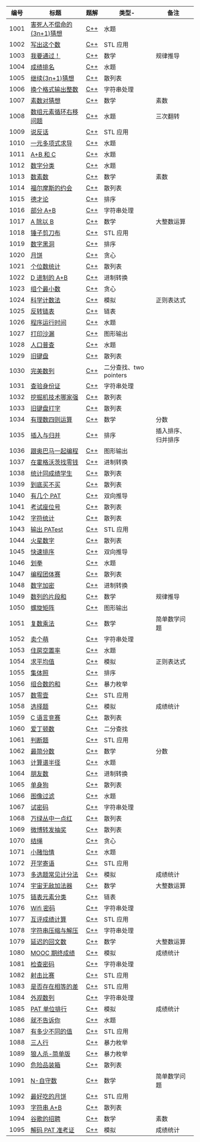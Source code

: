 | 编号 | 标题                                                                                                       | 题解                                                               | 类型-                  | 备注               |
| ---- | ---------------------------------------------------------------------------------------------------------- | ------------------------------------------------------------------ | ---------------------- | ------------------ |
| 1001 | [害死人不偿命的(3n+1)猜想 ](https://pintia.cn/problem-sets/994805260223102976/problems/994805325918486528) | [C++](../PAT/Basic%20Level/1001.%20害死人不偿命的(3n+1)猜想.cpp) | 水题                   |
| 1002 | [写出这个数 ](https://pintia.cn/problem-sets/994805260223102976/problems/994805324509200384)               | [C++](../PAT/Basic%20Level/1002.%20写出这个数.cpp)                 | STL 应用               |
| 1003 | [我要通过！](https://pintia.cn/problem-sets/994805260223102976/problems/994805323154440192)                | [C++](../PAT/Basic%20Level/1003.%20我要通过！.cpp)                 | 数学                   | 规律推导           |
| 1004 | [成绩排名 ](https://pintia.cn/problem-sets/994805260223102976/problems/994805321640296448)                 | [C++](../PAT/Basic%20Level/1004.%20成绩排名.cpp)                   | 水题                   |
| 1005 | [继续(3n+1)猜想 ](https://pintia.cn/problem-sets/994805260223102976/problems/994805320306507776)           | [C++](<../PAT/Basic%20Level/1005.%20继续(3n+1)猜想.cpp>)           | 散列表                 |
| 1006 | [换个格式输出整数 ](https://pintia.cn/problem-sets/994805260223102976/problems/994805318855278592)         | [C++](../PAT/Basic%20Level/1006.%20换个格式输出整数.cpp)           | 字符串处理             |
| 1007 | [素数对猜想 ](https://pintia.cn/problem-sets/994805260223102976/problems/994805317546655744)               | [C++](../PAT/Basic%20Level/1007.%20素数对猜想.cpp)                 | 数学                   | 素数               |
| 1008 | [数组元素循环右移问题 ](https://pintia.cn/problem-sets/994805260223102976/problems/994805316250615808)     | [C++](../PAT/Basic%20Level/1008.%20数组元素循环右移问题.md)        | 水题                   | 三次翻转           |
| 1009 | [说反话 ](https://pintia.cn/problem-sets/994805260223102976/problems/994805314941992960)                   | [C++](../PAT/Basic%20Level/1009.%20说反话.cpp)                     | STL 应用               |
| 1010 | [一元多项式求导 ](https://pintia.cn/problem-sets/994805260223102976/problems/994805313708867584)           | [C++](../PAT/Basic%20Level/1010.%20一元多项式求导.cpp)             | 水题                   |
| 1011 | [A+B 和 C ](https://pintia.cn/problem-sets/994805260223102976/problems/994805312417021952)                 | [C++](../PAT/Basic%20Level/1011.%20A+B和C.cpp)                     | 水题                   |
| 1012 | [数字分类 ](https://pintia.cn/problem-sets/994805260223102976/problems/994805311146147840)                 | [C++](../PAT/Basic%20Level/1012.%20数字分类.cpp)                   | 水题                   |
| 1013 | [数素数 ](https://pintia.cn/problem-sets/994805260223102976/problems/994805309963354112)                   | [C++](../PAT/Basic%20Level/1013.%20数素数.md)                      | 数学                   | 素数               |
| 1014 | [福尔摩斯的约会 ](https://pintia.cn/problem-sets/994805260223102976/problems/994805308755394560)           | [C++](../PAT/Basic%20Level/1014.%20福尔摩斯的约会.cpp)             | 散列表                 |
| 1015 | [德才论 ](https://pintia.cn/problem-sets/994805260223102976/problems/994805307551629312)                   | [C++](../PAT/Basic%20Level/1015.%20德才论.cpp)                     | 排序                   |
| 1016 | [部分 A+B ](https://pintia.cn/problem-sets/994805260223102976/problems/994805306310115328)                 | [C++](../PAT/Basic%20Level/1016.%20部分A+B.md)                     | 字符串处理             |
| 1017 | [A 除以 B ](https://pintia.cn/problem-sets/994805260223102976/problems/994805305181847552)                 | [C++](../PAT/Basic%20Level/1017.%20A除以B.cpp)                     | 数学                   | 大整数运算         |
| 1018 | [锤子剪刀布 ](https://pintia.cn/problem-sets/994805260223102976/problems/994805304020025344)               | [C++](../PAT/Basic%20Level/1018.%20锤子剪刀布.md)                  | STL 应用               |
| 1019 | [数字黑洞 ](https://pintia.cn/problem-sets/994805260223102976/problems/994805302786899968)                 | [C++](../PAT/Basic%20Level/1019.%20数字黑洞.cpp)                   | 排序                   |
| 1020 | [月饼 ](https://pintia.cn/problem-sets/994805260223102976/problems/994805301562163200)                     | [C++](../PAT/Basic%20Level/1020.%20月饼.cpp)                       | 贪心                   |
| 1021 | [个位数统计 ](https://pintia.cn/problem-sets/994805260223102976/problems/994805300404535296)               | [C++](../PAT/Basic%20Level/1021.%20个位数统计.cpp)                 | 散列表                 |
| 1022 | [D 进制的 A+B ](https://pintia.cn/problem-sets/994805260223102976/problems/994805299301433344)             | [C++](../PAT/Basic%20Level/1022.%20D进制的A+B.cpp)                 | 进制转换               |
| 1023 | [组个最小数 ](https://pintia.cn/problem-sets/994805260223102976/problems/994805298269634560)               | [C++](../PAT/Basic%20Level/1023.%20组个最小数.cpp)                 | 贪心                   |
| 1024 | [科学计数法 ](https://pintia.cn/problem-sets/994805260223102976/problems/994805297229447168)               | [C++](../PAT/Basic%20Level/1024.%20科学计数法.cpp)                 | 模拟                   | 正则表达式         |
| 1025 | [反转链表 ](https://pintia.cn/problem-sets/994805260223102976/problems/994805296180871168)                 | [C++](../PAT/Basic%20Level/1025.%20反转链表.cpp)                   | 链表                   |
| 1026 | [程序运行时间](https://pintia.cn/problem-sets/994805260223102976/problems/994805295203598336)              | [C++](../PAT/Basic%20Level/1026.%20程序运行时间.cpp)               | 水题                   |
| 1027 | [打印沙漏](https://pintia.cn/problem-sets/994805260223102976/problems/994805294251491328)                  | [C++](../PAT/Basic%20Level/1027.%20打印沙漏.cpp)                   | 图形输出               |
| 1028 | [人口普查](https://pintia.cn/problem-sets/994805260223102976/problems/994805293282607104)                  | [C++](../PAT/Basic%20Level/1028.%20人口普查.cpp)                   | 水题                   |
| 1029 | [旧键盘](https://pintia.cn/problem-sets/994805260223102976/problems/994805292322111488)                    | [C++](../PAT/Basic%20Level/1029.%20旧键盘.cpp)                     | 散列表                 |
| 1030 | [完美数列](https://pintia.cn/problem-sets/994805260223102976/problems/994805291311284224)                  | [C++](../PAT/Basic%20Level/1030.%20完美数列.cpp)                   | 二分查找、two pointers |
| 1031 | [查验身份证](https://pintia.cn/problem-sets/994805260223102976/problems/994805290334011392)                | [C++](../PAT/Basic%20Level/1031.%20查验身份证.cpp)                 | 字符串处理             |
| 1032 | [挖掘机技术哪家强](https://pintia.cn/problem-sets/994805260223102976/problems/994805289432236032)          | [C++](../PAT/Basic%20Level/1032.%20挖掘机技术哪家强.cpp)           | 散列表                 |
| 1033 | [旧键盘打字](https://pintia.cn/problem-sets/994805260223102976/problems/994805288530460672)                | [C++](../PAT/Basic%20Level/1033.%20旧键盘打字.cpp)                 | 散列表                 |
| 1034 | [有理数四则运算](https://pintia.cn/problem-sets/994805260223102976/problems/994805287624491008)            | [C++](../PAT/Basic%20Level/1034.%20有理数四则运算.cpp)             | 数学                   | 分数               |
| 1035 | [插入与归并](https://pintia.cn/problem-sets/994805260223102976/problems/994805286714327040)                | [C++](../PAT/Basic%20Level/1035.%20插入与归并.cpp)                 | 排序                   | 插入排序、归并排序 |
| 1036 | [跟奥巴马一起编程](https://pintia.cn/problem-sets/994805260223102976/problems/994805285812551680)          | [C++](../PAT/Basic%20Level/1036.%20跟奥巴马一起编程.md)            | 图形输出               |
| 1037 | [在霍格沃茨找零钱](https://pintia.cn/problem-sets/994805260223102976/problems/994805284923359232)          | [C++](../PAT/Basic%20Level/1037.%20在霍格沃茨找零钱.cpp)           | 进制转换               |
| 1038 | [统计同成绩学生](https://pintia.cn/problem-sets/994805260223102976/problems/994805284092887040)            | [C++](../PAT/Basic%20Level/1038.%20统计同成绩学生.cpp)             | 散列表                 |
| 1039 | [到底买不买](https://pintia.cn/problem-sets/994805260223102976/problems/994805283241443328)                | [C++](../PAT/Basic%20Level/1039.%20到底买不买.cpp)                 | 散列表                 |
| 1040 | [有几个 PAT](https://pintia.cn/problem-sets/994805260223102976/problems/994805282389999616)                | [C++](../PAT/Basic%20Level/1040.%20有几个PAT.md)                   | 双向推导               |
| 1041 | [考试座位号](https://pintia.cn/problem-sets/994805260223102976/problems/994805281567916032)                | [C++](../PAT/Basic%20Level/1041.%20考试座位号.md)                  | 散列表                 |
| 1042 | [字符统计](https://pintia.cn/problem-sets/994805260223102976/problems/994805280817135616)                  | [C++](../PAT/Basic%20Level/1042.%20字符统计.md)                    | 散列表                 |
| 1043 | [输出 PATest](https://pintia.cn/problem-sets/994805260223102976/problems/994805280074743808)               | [C++](../PAT/Basic%20Level/1043.%20输出PATest.cpp)                 | STL 应用               |
| 1044 | [火星数字](https://pintia.cn/problem-sets/994805260223102976/problems/994805279328157696)                  | [C++](../PAT/Basic%20Level/1044.%20火星数字.cpp)                   | 散列表                 |
| 1045 | [快速排序](https://pintia.cn/problem-sets/994805260223102976/problems/994805278589960192)                  | [C++](../PAT/Basic%20Level/1045.%20快速排序.md)                    | 双向推导               |
| 1046 | [划拳](https://pintia.cn/problem-sets/994805260223102976/problems/994805277847568384)                      | [C++](../PAT/Basic%20Level/1046.%20划拳.md)                        | 水题                   |
| 1047 | [编程团体赛](https://pintia.cn/problem-sets/994805260223102976/problems/994805277163896832)                | [C++](../PAT/Basic%20Level/1047.%20编程团体赛.md)                  | 散列表                 |
| 1048 | [数字加密](https://pintia.cn/problem-sets/994805260223102976/problems/994805276438282240)                  | [C++](../PAT/Basic%20Level/1048.%20数字加密.md)                    | 进制转换               |
| 1049 | [数列的片段和](https://pintia.cn/problem-sets/994805260223102976/problems/994805275792359424)              | [C++](../PAT/Basic%20Level/1049.%20数列的片段和.cpp)               | 数学                   | 规律推导           |
| 1050 | [螺旋矩阵](https://pintia.cn/problem-sets/994805260223102976/problems/994805275146436608)                  | [C++](../PAT/Basic%20Level/1050.%20螺旋矩阵.cpp)                   | 图形输出               |
| 1051 | [复数乘法 ](https://pintia.cn/problem-sets/994805260223102976/problems/994805274496319488)                 | [C++](../PAT/Basic%20Level/1051.%20复数乘法.cpp)                   | 数学                   | 简单数学问题       |
| 1052 | [卖个萌 ](https://pintia.cn/problem-sets/994805260223102976/problems/994805273883951104)                   | [C++](../PAT/Basic%20Level/1052.%20卖个萌.cpp)                     | 字符串处理             |
| 1053 | [住房空置率 ](https://pintia.cn/problem-sets/994805260223102976/problems/994805273284165632)               | [C++](../PAT/Basic%20Level/1053.%20住房空置率.md)                  | 水题                   |
| 1054 | [求平均值 ](https://pintia.cn/problem-sets/994805260223102976/problems/994805272659214336)                 | [C++](../PAT/Basic%20Level/1054.%20求平均值.cpp)                   | 模拟                   | 正则表达式         |
| 1055 | [集体照 ](https://pintia.cn/problem-sets/994805260223102976/problems/994805272021680128)                   | [C++](../PAT/Basic%20Level/1055.%20集体照.md)                      | 排序                   |
| 1056 | [组合数的和](https://pintia.cn/problem-sets/994805260223102976/problems/994805271455449088)                | [C++](../PAT/Basic%20Level/1056.%20组合数的和.md)                  | 暴力枚举               |
| 1057 | [数零壹](https://pintia.cn/problem-sets/994805260223102976/problems/994805270914383872)                    | [C++](../PAT/Basic%20Level/1057.%20数零壹.cpp)                     | STL 应用               |
| 1058 | [选择题](https://pintia.cn/problem-sets/994805260223102976/problems/994805270356541440)                    | [C++](../PAT/Basic%20Level/1058.%20选择题.cpp)                     | 模拟                   | 成绩统计           |
| 1059 | [C 语言竞赛](https://pintia.cn/problem-sets/994805260223102976/problems/994805269828059136)                | [C++](../PAT/Basic%20Level/1059.%20C语言竞赛.cpp)                  | 散列表                 |
| 1060 | [爱丁顿数](https://pintia.cn/problem-sets/994805260223102976/problems/994805269312159744)                  | [C++](../PAT/Basic%20Level/1060.%20爱丁顿数.md)                    | 二分查找               |
| 1061 | [判断题](https://pintia.cn/problem-sets/994805260223102976/problems/994805268817231872)                    | [C++](../PAT/Basic%20Level/1061.%20判断题.md)                      | STL 应用               |
| 1062 | [最简分数](https://pintia.cn/problem-sets/994805260223102976/problems/994805268334886912)                  | [C++](../PAT/Basic%20Level/1062.%20最简分数.md)                    | 数学                   | 分数               |
| 1063 | [计算谱半径](https://pintia.cn/problem-sets/994805260223102976/problems/994805267860930560)                | [C++](../PAT/Basic%20Level/1063.%20计算谱半径.cpp)                 | 水题                   |
| 1064 | [朋友数](https://pintia.cn/problem-sets/994805260223102976/problems/994805267416334336)                    | [C++](../PAT/Basic%20Level/1064.%20朋友数.cpp)                     | 进制转换               |
| 1065 | [单身狗](https://pintia.cn/problem-sets/994805260223102976/problems/994805266942377984)                    | [C++](../PAT/Basic%20Level/1065.%20单身狗.cpp)                     | 散列表                 |
| 1066 | [图像过滤](https://pintia.cn/problem-sets/994805260223102976/problems/994805266514558976)                  | [C++](../PAT/Basic%20Level/1066.%20图像过滤.cpp)                   | 水题                   |
| 1067 | [试密码](https://pintia.cn/problem-sets/994805260223102976/problems/994805266007048192)                    | [C++](../PAT/Basic%20Level/1067.%20试密码.cpp)                     | 字符串处理             |
| 1068 | [万绿丛中一点红](https://pintia.cn/problem-sets/994805260223102976/problems/994805265579229184)            | [C++](../PAT/Basic%20Level/1068.%20万绿丛中一点红.cpp)             | 散列表                 |
| 1069 | [微博转发抽奖](https://pintia.cn/problem-sets/994805260223102976/problems/994805265159798784)              | [C++](../PAT/Basic%20Level/1069.%20微博转发抽奖.cpp)               | 散列表                 |
| 1070 | [结绳](https://pintia.cn/problem-sets/994805260223102976/problems/994805264706813952)                      | [C++](../PAT/Basic%20Level/1070.%20结绳.md)                        | 贪心                   |
| 1071 | [小赌怡情](https://pintia.cn/problem-sets/994805260223102976/problems/994805264312549376)                  | [C++](../PAT/Basic%20Level/1071.%20小赌怡情.cpp)                   | 水题                   |
| 1072 | [开学寄语](https://pintia.cn/problem-sets/994805260223102976/problems/994805263964422144)                  | [C++](../PAT/Basic%20Level/1072.%20开学寄语.cpp)                   | STL 应用               |
| 1073 | [多选题常见计分法](https://pintia.cn/problem-sets/994805260223102976/problems/994805263624683520)          | [C++](../PAT/Basic%20Level/1073.%20多选题常见计分法.cpp)           | 模拟                   | 成绩统计           |
| 1074 | [宇宙无敌加法器](https://pintia.cn/problem-sets/994805260223102976/problems/994805263297527808)            | [C++](../PAT/Basic%20Level/1074.%20宇宙无敌加法器.md)              | 数学                   | 大整数运算         |
| 1075 | [链表元素分类](https://pintia.cn/problem-sets/994805260223102976/problems/994805262953594880)              | [C++](../PAT/Basic%20Level/1075.%20链表元素分类.cpp)               | 链表                   |
| 1076 | [Wifi 密码 ](https://pintia.cn/problem-sets/994805260223102976/problems/994805262622244864)                | [C++](../PAT/Basic%20Level/1076.%20Wifi密码.md)                    | 字符串处理             |
| 1077 | [互评成绩计算 ](https://pintia.cn/problem-sets/994805260223102976/problems/994805262303477760)             | [C++](../PAT/Basic%20Level/1077.%20互评成绩计算.cpp)               | STL 应用               |
| 1078 | [字符串压缩与解压 ](https://pintia.cn/problem-sets/994805260223102976/problems/994805262018265088)         | [C++](../PAT/Basic%20Level/1078.%20字符串压缩与解压.cpp)           | 字符串处理             |
| 1079 | [延迟的回文数 ](https://pintia.cn/problem-sets/994805260223102976/problems/994805261754023936)             | [C++](../PAT/Basic%20Level/1079.%20延迟的回文数.cpp)               | 数学                   | 大整数运算         |
| 1080 | [MOOC 期终成绩 ](https://pintia.cn/problem-sets/994805260223102976/problems/994805261493977088)            | [C++](../PAT/Basic%20Level/1080.%20MOOC期终成绩.cpp)               | 模拟                   | 成绩统计           |
| 1081 | [检查密码 ](https://pintia.cn/problem-sets/994805260223102976/problems/994805261217153024)                 | [C++](../PAT/Basic%20Level/1081.%20检查密码.md)                    | 字符串处理             |
| 1082 | [射击比赛 ](https://pintia.cn/problem-sets/994805260223102976/problems/994805260990660608)                 | [C++](../PAT/Basic%20Level/1082.%20射击比赛.md)                    | STL 应用               |
| 1083 | [是否存在相等的差 ](https://pintia.cn/problem-sets/994805260223102976/problems/994805260780945408)         | [C++](../PAT/Basic%20Level/1083.%20是否存在相等的差.cpp)           | STL 应用               |
| 1084 | [外观数列 ](https://pintia.cn/problem-sets/994805260223102976/problems/994805260583813120)                 | [C++](../PAT/Basic%20Level/1084.%20外观数列.cpp)                   | 字符串处理             |
| 1085 | [PAT 单位排行 ](https://pintia.cn/problem-sets/994805260223102976/problems/994805260353126400)             | [C++](../PAT/Basic%20Level/1085.%20PAT单位排行.cpp)                | 模拟                   | 成绩统计           |
| 1086 | [就不告诉你 ](https://pintia.cn/problem-sets/994805260223102976/problems/1038429065476579328)              | [C++](../PAT/Basic%20Level/1086.%20就不告诉你.md)                  | 水题                   |
| 1087 | [有多少不同的值 ](https://pintia.cn/problem-sets/994805260223102976/problems/1038429191091781632)          | [C++](../PAT/Basic%20Level/1087.%20有多少不同的值.cpp)             | STL 应用               |
| 1088 | [三人行 ](https://pintia.cn/problem-sets/994805260223102976/problems/1038429286185074688)                  | [C++](../PAT/Basic%20Level/1088.%20三人行.md)                      | 暴力枚举               |
| 1089 | [狼人杀-简单版 ](https://pintia.cn/problem-sets/994805260223102976/problems/1038429385296453632)           | [C++](../PAT/Basic%20Level/1089.%20狼人杀-简单版.cpp)              | 暴力枚举               |
| 1090 | [危险品装箱 ](https://pintia.cn/problem-sets/994805260223102976/problems/1038429484026175488)              | [C++](../PAT/Basic%20Level/1090.%20危险品装箱.cpp)                 | 散列表                 |
| 1091 | [N-自守数](https://pintia.cn/problem-sets/994805260223102976/problems/1071785664454127616)                 | [C++](../PAT/Basic%20Level/1091.%20N-自守数.md)                    | 数学                   | 简单数学问题       |
| 1092 | [最好吃的月饼](https://pintia.cn/problem-sets/994805260223102976/problems/1071785779399028736)             | [C++](../PAT/Basic%20Level/1092.%20最好吃的月饼.md)                | STL 应用               |
| 1093 | [字符串 A+B](https://pintia.cn/problem-sets/994805260223102976/problems/1071785884776722432)               | [C++](../PAT/Basic%20Level/1093.%20字符串A+B.md)                   | 散列表                 |
| 1094 | [谷歌的招聘](https://pintia.cn/problem-sets/994805260223102976/problems/1071785997033074688)               | [C++](../PAT/Basic%20Level/1094.%20谷歌的招聘.cpp)                 | 数学                   | 素数               |
| 1095 | [解码 PAT 准考证](https://pintia.cn/problem-sets/994805260223102976/problems/1071786104348536832)          | [C++](../PAT/Basic%20Level/1095.%20解码PAT准考证.md)               | 模拟                   | 成绩统计           |
